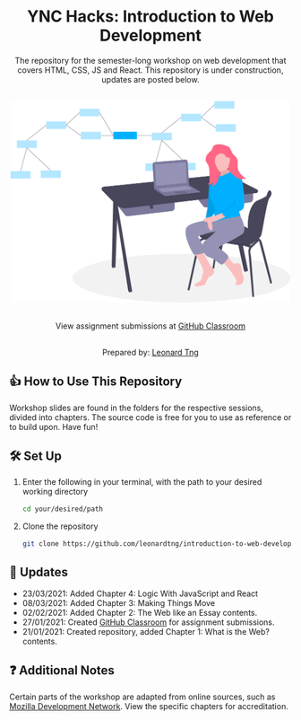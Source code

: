 <h1 align="center">
  YNC Hacks: Introduction to Web Development
</h1>
<p align="center">
  The repository for the semester-long workshop on web development that covers HTML, CSS, JS and React. This repository is under construction, updates are posted below.
</p>

<div align="center" style="margin: 30px 0;">
  <a href="http://introduction-to-web-development.s3-website-ap-southeast-1.amazonaws.com/" target="_blank" rel="noopener">
    <img src="chapter1/hello-world-site/images/software-engineer.svg" width="500px" alt="Cover"/>
  </a>
</div>

<p align="center" style="margin: 30px 0;">
  View assignment submissions at <a href="https://classroom.github.com/classrooms/78073476-introduction-to-web-development-jan-apr-2021" target="_blank" rel="noopener">
    GitHub Classroom
  </a>
</p>

<p align="center">
  Prepared by: <a href="http://www.leonardtng.com/" target="_blank" rel="noopener">Leonard Tng</a>
</p>

## 👍 How to Use This Repository
Workshop slides are found in the folders for the respective sessions, divided into chapters. The source code is free for you to use as reference or to build upon. Have fun!

## 🛠 Set Up

1. Enter the following in your terminal, with the path to your desired working directory

   ```sh
   cd your/desired/path
   ```

2. Clone the repository

   ```sh
   git clone https://github.com/leonardtng/introduction-to-web-development.git
   ```

## 🚧 Updates

- 23/03/2021: Added Chapter 4: Logic With JavaScript and React
- 08/03/2021: Added Chapter 3: Making Things Move
- 02/02/2021: Added Chapter 2: The Web like an Essay contents.
- 27/01/2021: Created [GitHub Classroom](https://classroom.github.com/classrooms/78073476-ync-hacks-software-track-jan-apr-2021) for assignment submissions.
- 21/01/2021: Created repository, added Chapter 1: What is the Web? contents.


## ❓ Additional Notes

Certain parts of the workshop are adapted from online sources, such as <a href="https://developer.mozilla.org/en-US/" target="_blank">Mozilla Development Network</a>. View the specific chapters for accreditation.
